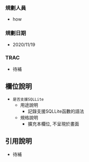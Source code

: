 ### <div id="user">規劃人員</div>
* how

### <div id="updatedate">規劃日期</div>
* 2020/11/19

### <div id="trac">TRAC</div>
* <ps>待補</ps> 

## <div id="object-desc">欄位說明</div>
* `是否支援SQLLite`
    * 用途說明
        * 記錄支援SQLLite函數的語法
    * 規格說明    
        * 擴充本欄位, 不呈現於畫面

## <div id="use-desc">引用說明</div>
* <ps>待補</ps> 

<!-- 圖片 -->

<!-- 超連結 -->